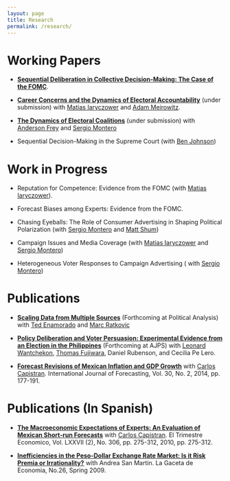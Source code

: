 ```yaml
---
layout: page
title: Research
permalink: /research/
---
```


# Working Papers

* [__Sequential Deliberation in Collective Decision-Making: The Case of the FOMC__](/research/seq).

*
  [__Career Concerns and the Dynamics of Electoral Accountability__](/research/sendyn)
  (under submission) with
  [Matias Iaryczower](http://scholar.princeton.edu/miaryc/) and
  [Adam Meirowitz](http://www.princeton.edu/~ameirowi/).

* [__The Dynamics of Electoral Coalitions__](/research/coalition) (under submission) with
  [Anderson Frey](https://www.andersonfrey.com) and [Sergio Montero](https://www.sas.rochester.edu/psc/smontero/ )

* Sequential Decision-Making in the Supreme Court (with
  [Ben Johnson](https://pennstatelaw.psu.edu/faculty/johnson))

# Work in Progress

* Reputation for Competence: Evidence from the FOMC (with [Matias
  Iaryczower](http://scholar.princeton.edu/miaryc/)).

* Forecast Biases among Experts: Evidence from the FOMC.

*  Chasing Eyeballs: The Role of Consumer Advertising in Shaping Political Polarization (with [Sergio Montero](https://www.sas.rochester.edu/psc/smontero/) and [Matt Shum](http://www.its.caltech.edu/~mshum/))

* Campaign Issues and Media Coverage (with [Matias Iaryczower](http://scholar.princeton.edu/miaryc/) and [Sergio Montero](https://www.sas.rochester.edu/psc/smontero/))

* Heterogeneous Voter Responses to Campaign Advertising ( with [Sergio Montero](https://www.sas.rochester.edu/psc/smontero/))


# Publications
* [__Scaling Data from Multiple Sources__](/research/m2ds)
  (Forthcoming at
  Political Analysis)
  with  [Ted Enamorado](https://www.tedenamorado.com/) and
  [Marc Ratkovic](http://www.princeton.edu/~ratkovic/)

* [__Policy Deliberation and Voter Persuasion: Experimental Evidence
  from an Election in the Philippines__](/research/philippines)
  (Forthcoming at AJPS)
  with [Leonard Wantchekon](http://scholar.princeton.edu/lwantche),
  [Thomas Fujiwara](http://www.princeton.edu/~fujiwara), Daniel Rubenson, and Cecilia Pe Lero.

* [__Forecast Revisions of Mexican Inflation and GDP Growth__](/research/forerev) with
  [Carlos Capistran](http://www.carloscapistran.com/). International
  Journal of Forecasting, Vol. 30, No. 2, 2014, pp. 177-191.

# Publications (In Spanish)

* [__The Macroeconomic Expectations of Experts: An Evaluation of Mexican Short-run Forecasts__](/research/foreeff) with
  [Carlos Capistran](http://www.carloscapistran.com/). El Trimestre
  Economico, Vol. LXXVII (2), No. 306, pp. 275-312, 2010, pp. 275-312.

* [__Inefficiencies in the Peso-Dollar Exchange Rate Market: Is it Risk Premia or Irrationality?__](/research/fx)
  with Andrea San Martin. La Gaceta de Economia, No.26, Spring 2009.
